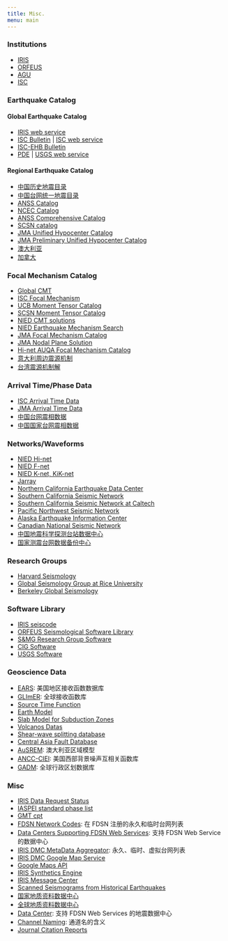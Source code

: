 ```yaml
---
title: Misc.
menu: main
---
```


### Institutions

- [IRIS](http://www.iris.edu/hq/ "Incorporated Research Institutions for Seismology")
- [ORFEUS](http://www.orfeus-eu.org/index.html "Observatories and Research Facilities for European Seismology")
- [AGU](http://sites.agu.org/ "American Geophysical Union")
- [ISC](http://www.isc.ac.uk/ "International Seismological Centre")

### Earthquake Catalog

#### Global Earthquake Catalog

- [IRIS web service](http://service.iris.edu/fdsnws/event/1/)
- [ISC Bulletin](http://www.isc.ac.uk/iscbulletin/search/catalogue/) |
  [ISC web service](http://www.isc.ac.uk/fdsnws/event/1/)
- [ISC-EHB Bulletin](http://www.isc.ac.uk/ehbbulletin/)
- [PDE](http://earthquake.usgs.gov/data/pde.php) |
  [USGS web service](http://earthquake.usgs.gov/fdsnws/event/1/)

#### Regional Earthquake Catalog

- [中国历史地震目录](http://data.earthquake.cn/data/data/history_query.jsp)
- [中国台网统一地震目录](http://data.earthquake.cn/data/datashare_tyml_query.jsp)
- [ANSS Catalog](http://www.ncedc.org/anss/)
- [NCEC Catalog](http://www.ncedc.org/ncedc/catalogs.html)
- [ANSS Comprehensive Catalog](http://earthquake.usgs.gov/earthquakes/search/)
- [SCSN catalog](http://service.scedc.caltech.edu/eq-catalogs/date_mag_loc.php)
- [JMA Unified Hypocenter Catalog](http://www.data.jma.go.jp/svd/eqev/data/bulletin/hypo_e.html)
- [JMA Preliminary Unified Hypocenter Catalog](https://hinetwww11.bosai.go.jp/auth/JMA/jmalist.php)
- [澳大利亚](http://www.ga.gov.au/earthquakes/searchQuake.do)
- [加拿大](http://www.earthquakescanada.nrcan.gc.ca/stndon/NEDB-BNDS/bull-en.php)

### Focal Mechanism Catalog

- [Global CMT](http://www.globalcmt.org/)
- [ISC Focal Mechanism](http://www.isc.ac.uk/iscbulletin/search/fmechanisms/)
- [UCB Moment Tensor Catalog](http://www.ncedc.org/ncedc/mt.html "University of California Berkeley Moment Tensor Catalog")
- [SCSN Moment Tensor Catalog](http://service.scedc.caltech.edu/eq-catalogs/CMTsearch.php)
- [NIED CMT solutions](http://www.fnet.bosai.go.jp/event/joho.php?LANG=en)
- [NIED Earthquake Mechanism Search](http://www.fnet.bosai.go.jp/event/search.php?LANG=en)
- [JMA Focal Mechanism Catalog](http://www.data.jma.go.jp/svd/eqev/data/bulletin/cmt_e.html)
- [JMA Nodal Plane Solution](http://www.data.jma.go.jp/svd/eqev/data/bulletin/mech_e.html)
- [Hi-net AUQA Focal Mechanism Catalog](http://www.hinet.bosai.go.jp/AQUA/aqua_catalogue.php?LANG=en)
- [意大利周边震源机制](http://cnt.rm.ingv.it/en/tdmt)
- [台湾震源机制解](http://tecws.earth.sinica.edu.tw/BATS/cmtbyform.php)

### Arrival Time/Phase Data

- [ISC Arrival Time Data](http://www.isc.ac.uk/iscbulletin/search/arrivals/)
- [JMA Arrival Time Data](http://www.data.jma.go.jp/svd/eqev/data/bulletin/deck_e.html)
- [中国台网震相数据](http://data.earthquake.cn/data/datashare_weekphase_query.jsp)
- [中国国家台网震相数据](http://data.earthquake.cn/data/csn24_phase_p001_new.jsp)

### Networks/Waveforms

- [NIED Hi-net](http://www.hinet.bosai.go.jp/)
- [NIED F-net](http://www.fnet.bosai.go.jp/)
- [NIED K-net, KiK-net](http://www.kyoshin.bosai.go.jp/)
- [Jarray](http://jarray.eri.u-tokyo.ac.jp/)
- [Northern California Earthquake Data Center](http://www.ncedc.org/)
- [Southern California Seismic Network](http://www.scsn.org)
- [Southern California Seismic Network at Caltech](http://scedc.caltech.edu/)
- [Pacific Northwest Seismic Network](http://pnsn.org/)
- [Alaska Earthquake Information Center](http://www.aeic.alaska.edu/)
- [Canadian National Seismic Network](http://www.earthquakescanada.nrcan.gc.ca/stndon/CNSN-RNSC/index-eng.php)
- [中国地震科学探测台站数据中心](http://www.chinarraydmc.org/)
- [国家测震台网数据备份中心](http://www.seisdmc.ac.cn/)

### Research Groups

- [Harvard Seismology](http://seismology.harvard.edu/)
- [Global Seismology Group at Rice University](http://www.gseis.rice.edu/)
- [Berkeley Global Seismology](http://seismo.berkeley.edu/wiki_br/Main_Page)

### Software Library

- [IRIS seiscode](https://seiscode.iris.washington.edu/)
- [ORFEUS Seismological Software Library](http://www.orfeus-eu.org/software.html)
- [S&MG Research Group Software](http://rses.anu.edu.au/seismology/index.php?p=software)
- [CIG Software](https://geodynamics.org/cig/software/)
- [USGS Software](http://earthquake.usgs.gov/research/software/)

### Geoscience Data

- [EARS](http://ds.iris.edu/ds/products/ears/): 美国地区接收函数数据库
- [GLImER](http://stephanerondenay.com/glimermap/): 全球接收函数库
- [Source Time Function](http://ds.iris.edu/spud/sourcetimefunction)
- [Earth Model](http://ds.iris.edu/ds/products/emc/)
- [Slab Model for Subduction Zones](http://earthquake.usgs.gov/data/slab/)
- [Volcanos Datas](https://www.ngdc.noaa.gov/hazard/volcano.shtml)
- [Shear-wave splitting database](http://splitting.gm.univ-montp2.fr/DB/index.html)
- [Central Asia Fault Database](http://www.geo.uni-tuebingen.de/projekte/openfaults/)
- [AuSREM](http://rses.anu.edu.au/seismology/AuSREM/index.php): 澳大利亚区域模型
- [ANCC-CIEI](http://ds.iris.edu/ds/products/ancc-ciei/): 美国西部背景噪声互相关函数库
- [GADM](https://gadm.org): 全球行政区划数据库

### Misc

- [IRIS Data Request Status](http://www.iris.edu/ds/nodes/dmc/data/request-status/)
- [IASPEI standard phase list](http://www.isc.ac.uk/standards/phases/)
- [GMT cpt](http://soliton.vm.bytemark.co.uk/pub/cpt-city/)
- [FDSN Network Codes](http://www.fdsn.org/networks/): 在 FDSN 注册的永久和临时台网列表
- [Data Centers Supporting FDSN Web Services](http://www.fdsn.org/webservices/datacenters/): 支持 FDSN Web Service 的数据中心
- [IRIS DMC MetaData Aggregator](http://ds.iris.edu/mda/): 永久、临时、虚拟台网列表
- [IRIS DMC Google Map Service](http://ds.iris.edu/gmap/)
- [Google Maps API](https://developers.google.com/maps/get-started/)
- [IRIS Synthetics Engine](http://service.iris.edu/irisws/syngine/1/)
- [IRIS Message Center](http://ds.iris.edu/message-center/)
- [Scanned Seismograms from Historical Earthquakes](http://ds.iris.edu/seismo/)
- [国家地质资料数据中心](http://www.ngac.org.cn/Distribute/List)
- [全球地质资料数据中心](http://portal.onegeology.org/OnegeologyGlobal/)
- [Data Center](http://www.fdsn.org/webservices/datacenters/): 支持 FDSN Web Services 的地震数据中心
- [Channel Naming](http://ds.iris.edu/ds/nodes/dmc/tools/data_channels/): 通道名的含义
- [Journal Citation Reports](https://jcr.incites.thomsonreuters.com/)
